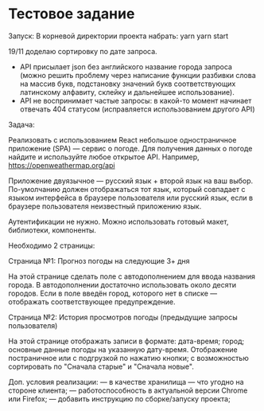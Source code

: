 # Тестовое задание

Запуск:
В корневой директории проекта набрать:
yarn
yarn start

19/11 доделаю сортировку по дате запроса.

- API присылает json без английского название города запроса (можно решить проблему через написание функции разбивки слова на массив букв, подстановку значений букв соответствующих латинскому алфавиту, склейку и дальнейшее использование).
- API не воспринимает частые запросы: в какой-то момент начинает отвечать 404 статусом (исправляется использованием другого API)

Задача:

Реализовать с использованием React небольшое одностраничное приложение (SPA) — сервис о погоде. Для получения данных о погоде найдите и используйте любое открытое API. Например, https://openweathermap.org/api

Приложение двуязычное — русский язык + второй язык на ваш выбор. По-умолчанию должен отображаться тот язык, который совпадает с языком интерфейса в браузере пользователя или русский язык, если в браузере пользователя неизвестный приложению язык.

Аутентификации не нужно. Можно использовать готовый макет, библиотеки, компоненты.

Необходимо 2 страницы:

Страница №1: Прогноз погоды на следующие 3+ дня

На этой странице сделать поле с автодополнением для ввода названия города. В автодополнении достаточно использовать около десяти городов. Если в поле введён город, которого нет в списке — отображать соответствующее предупреждение.

Страница №2: История просмотров погоды (предыдущие запросы пользователя)

На этой странице отображать записи в формате: дата-время; город; основные данные погоды на указанную дату-время. Отображение постраничное или с подгрузкой по нажатию кнопки; с возможностью сортировать по "Сначала старые" и "Сначала новые".

Доп. условия реализации:
— в качестве хранилища — что угодно на стороне клиента;
— работоспособность в актуальной версии Chrome или Firefox;
— добавить инструкцию по сборке/запуску проекта;
